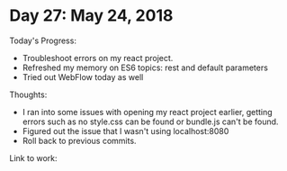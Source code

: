 # Day 27: May 24, 2018

Today's Progress: 
- Troubleshoot errors on my react project.
- Refreshed my memory on ES6 topics: rest and default parameters
- Tried out WebFlow today as well

Thoughts:
- I ran into some issues with opening my react project earlier, getting errors such as no style.css can be found or bundle.js can't be found.
- Figured out the issue that I wasn't using localhost:8080
- Roll back to previous commits.

Link to work: 